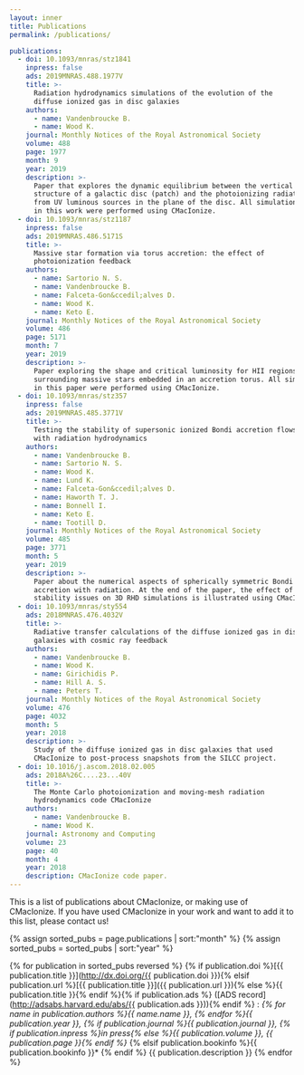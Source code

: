 ```yaml
---
layout: inner
title: Publications
permalink: /publications/

publications:
  - doi: 10.1093/mnras/stz1841
    inpress: false
    ads: 2019MNRAS.488.1977V
    title: >-
      Radiation hydrodynamics simulations of the evolution of the 
      diffuse ionized gas in disc galaxies
    authors:
      - name: Vandenbroucke B.
      - name: Wood K.
    journal: Monthly Notices of the Royal Astronomical Society
    volume: 488
    page: 1977
    month: 9
    year: 2019
    description: >-
      Paper that explores the dynamic equilibrium between the vertical 
      structure of a galactic disc (patch) and the photoionizing radiation
      from UV luminous sources in the plane of the disc. All simulations
      in this work were performed using CMacIonize.
  - doi: 10.1093/mnras/stz1187
    inpress: false
    ads: 2019MNRAS.486.5171S
    title: >-
      Massive star formation via torus accretion: the effect of 
      photoionization feedback
    authors:
      - name: Sartorio N. S.
      - name: Vandenbroucke B.
      - name: Falceta-Gon&ccedil;alves D.
      - name: Wood K.
      - name: Keto E.
    journal: Monthly Notices of the Royal Astronomical Society
    volume: 486
    page: 5171
    month: 7
    year: 2019
    description: >-
      Paper exploring the shape and critical luminosity for HII regions
      surrounding massive stars embedded in an accretion torus. All simulations
      in this paper were performed using CMacIonize.
  - doi: 10.1093/mnras/stz357
    inpress: false
    ads: 2019MNRAS.485.3771V
    title: >-
      Testing the stability of supersonic ionized Bondi accretion flows 
      with radiation hydrodynamics
    authors:
      - name: Vandenbroucke B.
      - name: Sartorio N. S.
      - name: Wood K.
      - name: Lund K.
      - name: Falceta-Gon&ccedil;alves D.
      - name: Haworth T. J.
      - name: Bonnell I.
      - name: Keto E.
      - name: Tootill D.
    journal: Monthly Notices of the Royal Astronomical Society
    volume: 485
    page: 3771
    month: 5
    year: 2019
    description: >-
      Paper about the numerical aspects of spherically symmetric Bondi
      accretion with radiation. At the end of the paper, the effect of 1D
      stability issues on 3D RHD simulations is illustrated using CMacIonize.
  - doi: 10.1093/mnras/sty554
    ads: 2018MNRAS.476.4032V
    title: >-
      Radiative transfer calculations of the diffuse ionized gas in disc 
      galaxies with cosmic ray feedback
    authors:
      - name: Vandenbroucke B.
      - name: Wood K.
      - name: Girichidis P.
      - name: Hill A. S.
      - name: Peters T.
    journal: Monthly Notices of the Royal Astronomical Society
    volume: 476
    page: 4032
    month: 5
    year: 2018
    description: >-
      Study of the diffuse ionized gas in disc galaxies that used 
      CMacIonize to post-process snapshots from the SILCC project.
  - doi: 10.1016/j.ascom.2018.02.005
    ads: 2018A%26C....23...40V
    title: >-
      The Monte Carlo photoionization and moving-mesh radiation 
      hydrodynamics code CMacIonize
    authors:
      - name: Vandenbroucke B.
      - name: Wood K.
    journal: Astronomy and Computing
    volume: 23
    page: 40
    month: 4
    year: 2018
    description: CMacIonize code paper.
---
```


This is a list of publications about CMacIonize, or making use of 
CMacIonize. If you have used CMacIonize in your work and want to add it 
to this list, please contact us!

{% assign sorted_pubs = page.publications | sort:"month" %}
{% assign sorted_pubs = sorted_pubs | sort:"year" %}

{% for publication in sorted_pubs reversed %}
{% if publication.doi %}[{{ publication.title }}](http://dx.doi.org/{{ publication.doi }}){% elsif publication.url %}[{{ publication.title }}]({{ publication.url }}){% else %}{{ publication.title }}{% endif %}{% if publication.ads %} ([ADS record](http://adsabs.harvard.edu/abs/{{ publication.ads }})){% endif %}
: *{% for name in publication.authors %}{{ name.name }}, {% endfor %}{{ publication.year }},
    {% if publication.journal %}{{ publication.journal }}, {% if publication.inpress %}in press{% else %}{{ publication.volume }}, {{ publication.page }}{% endif %}*  {% elsif publication.bookinfo %}{{ publication.bookinfo }}*  {% endif %}
    {{ publication.description }}
{% endfor %}
